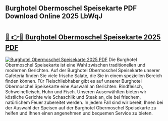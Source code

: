 ## Burghotel Obermoschel Speisekarte PDF Download Online 2025 LbWqJ

# <h2><a href="http://gc5s5v6.nevu.top/?p=Burghotel+Obermoschel+Speisekarte">🔗 👉🔴 Burghotel Obermoschel Speisekarte 2025 PDF</a></h2>

[![Burghotel Obermoschel Speisekarte 2025 PDF](https://i.imgur.com/dBaPXMq.png)](http://gc5s5v6.nevu.top/?p=Burghotel+Obermoschel+Speisekarte)
Die Burghotel Obermoschel Speisekarte ist eine Wahl zwischen traditionellen und modernen Gerichten. Auf der Burghotel Obermoschel Speisekarte unserer Cafeteria finden Sie viele frische Salate, die Sie in einem speziellen Bereich finden können. Für Fleischliebhaber gibt es auf unserer Burghotel Obermoschel Speisekarte eine Auswahl an Gerichten: Rindfleisch, Schweinefleisch, Huhn und Fisch. Unseren Auserwählten bieten wir köstliche Gerichte wie Schaschlik und Steak an, die bei frischem, natürlichem Feuer zubereitet werden. In jedem Fall sind wir bereit, Ihnen bei der Auswahl der Speisen auf der Burghotel Obermoschel Speisekarte zu helfen und Ihnen einen angenehmen und bequemen Service zu bieten.
